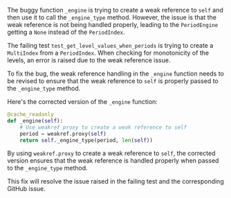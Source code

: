 The buggy function `_engine` is trying to create a weak reference to `self` and then use it to call the `_engine_type` method. However, the issue is that the weak reference is not being handled properly, leading to the `PeriodEngine` getting a `None` instead of the `PeriodIndex`.

The failing test `test_get_level_values_when_periods` is trying to create a `MultiIndex` from a `PeriodIndex`. When checking for monotonicity of the levels, an error is raised due to the weak reference issue.

To fix the bug, the weak reference handling in the `_engine` function needs to be revised to ensure that the weak reference to `self` is properly passed to the `_engine_type` method.

Here's the corrected version of the `_engine` function:
```python
@cache_readonly
def _engine(self):
    # Use weakref proxy to create a weak reference to self
    period = weakref.proxy(self)
    return self._engine_type(period, len(self))
```

By using `weakref.proxy` to create a weak reference to `self`, the corrected version ensures that the weak reference is handled properly when passed to the `_engine_type` method.

This fix will resolve the issue raised in the failing test and the corresponding GitHub issue.